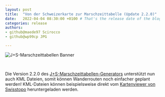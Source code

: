 ```yaml
---
layout: post 
title:  "Von der Schweizerkarte zur Marschzeittabelle (Update 2.2.0)"
date:   2022-04-04 08:30:00 +0100 # That's the release date of the blog entry 
categories: release 
authors:
- github@maede97 Scirocco
- github@wp99cp JPG

---
```


![J+S-Marschzeittabellen Banner](https://github.com/cevi/automatic_walk-time_tables/raw/master/imgs/Claim.png)

<br>

Die Version 2.2.0 des [J+S-Marschzeittabellen-Generators](http://map.cevi.tools) unterstützt nun auch KML Dateien, somit
können Wanderrouten noch einfacher geplant werden! KML-Dateien können beispielsweise direkt
vom [Kartenviewer von Swisstopo](map.geo.admin.ch) heruntergeladen werden.